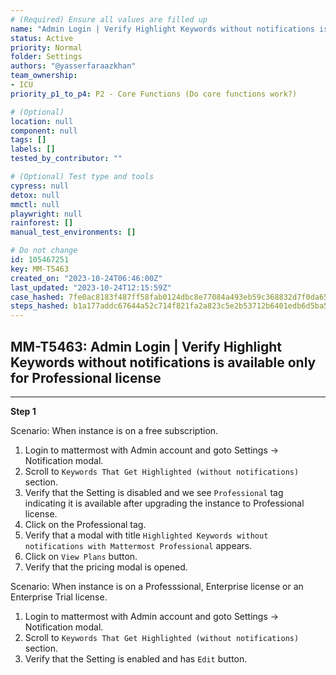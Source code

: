 ```yaml
---
# (Required) Ensure all values are filled up
name: "Admin Login | Verify Highlight Keywords without notifications is available only for Professional license"
status: Active
priority: Normal
folder: Settings
authors: "@yasserfaraazkhan"
team_ownership: 
- ICU
priority_p1_to_p4: P2 - Core Functions (Do core functions work?)

# (Optional)
location: null
component: null
tags: []
labels: []
tested_by_contributor: ""

# (Optional) Test type and tools
cypress: null
detox: null
mmctl: null
playwright: null
rainforest: []
manual_test_environments: []

# Do not change
id: 105467251
key: MM-T5463
created_on: "2023-10-24T06:46:00Z"
last_updated: "2023-10-24T12:15:59Z"
case_hashed: 7fe0ac8183f487ff58fab0124dbc8e77084a493eb59c368832d7f0da657e74310d3cf5292a698616e65bd32d7113dcc5
steps_hashed: b1a177addc67644a52c714f821fa2a823c5e2b53712b6401edb6d5ba5809609bf9001d809e684e4a13f15e0d8428c8df
---
```


<!-- (Auto-generated) Based on frontmatter's "key" and "name" -->

## MM-T5463: Admin Login | Verify Highlight Keywords without notifications is available only for Professional license

---

**Step 1**

Scenario: When instance is on a free subscription.

1. Login to mattermost with Admin account and goto Settings -> Notification modal.
2. Scroll to `Keywords That Get Highlighted (without notifications)` section.
3. Verify that the Setting is disabled and we see `Professional` tag indicating it is available after upgrading the instance to Professional license.
4. Click on the Professional tag.
5. Verify that a modal with title `Highlighted Keywords without notifications with Mattermost Professional` appears.
6. Click on `View Plans` button.
7. Verify that the pricing modal is opened.

Scenario: When instance is on a Professsional, Enterprise license or an Enterprise Trial license.

1. Login to mattermost with Admin account and goto Settings -> Notification modal.
2. Scroll to `Keywords That Get Highlighted (without notifications)` section.
3. Verify that the Setting is enabled and has `Edit` button.
